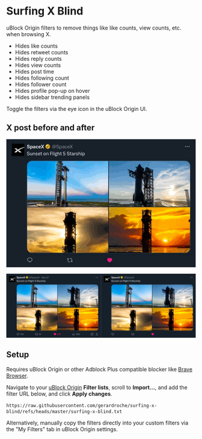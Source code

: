 # Surfing X Blind

uBlock Origin filters to remove things like like counts, view counts, etc. when browsing X.

- Hides like counts
- Hides retweet counts
- Hides reply counts
- Hides view counts
- Hides post time
- Hides following count
- Hides follower count
- Hides profile pop-up on hover
- Hides sidebar trending panels

Toggle the filters via the eye icon in the uBlock Origin UI.

## X post before and after

![X post after screenshot](x-post.gif)

![X post before screenshot](x-post.jpg)

## Setup

Requires uBlock Origin or other Adblock Plus compatible blocker like [Brave Browser](https://brave.com/).

Navigate to your [uBlock Origin](https://github.com/gorhill/uBlock) **Filter lists**, scroll to **Import...**, and add the filter URL below, and click **Apply changes**.

```
https://raw.githubusercontent.com/gerardroche/surfing-x-blind/refs/heads/master/surfing-x-blind.txt
```

Alternatively, manually copy the filters directly into your custom filters via the "My Filters" tab in uBlock Origin settings.
